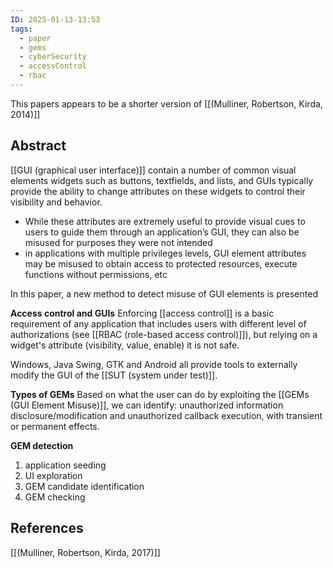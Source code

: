 ```yaml
---
ID: 2025-01-13-13:53
tags:
  - paper
  - gems
  - cyberSecurity
  - accessControl
  - rbac
---
```

This papers appears to be a shorter version of [[(Mulliner, Robertson, Kirda, 2014)]]

## Abstract

[[GUI (graphical user interface)]] contain a number of common visual elements widgets such as buttons, textfields, and lists, and GUIs typically provide the ability to change attributes on these widgets to control their visibility and behavior. 
- While these attributes are extremely useful to provide visual cues to users to guide them through an application’s GUI, they can also be misused for purposes they were not intended
- in applications with multiple privileges levels, GUI element attributes may be misused to obtain access to protected resources, execute functions without permissions, etc

In this paper, a new method to detect misuse of GUI elements is presented

**Access control and GUIs**
Enforcing [[access control]] is a basic requirement of any application that includes users with different level of authorizations (see [[RBAC (role-based access control)]]), but relying on a widget's attribute (visibility, value, enable) it is not safe.

Windows, Java Swing, GTK and Android all provide tools to externally modify the GUI of the [[SUT (system under test)]].

**Types of GEMs**
Based on what the user can do by exploiting the [[GEMs (GUI Element Misuse)]], we can identify: unauthorized information disclosure/modification and unauthorized callback execution, with transient or permanent effects.

**GEM detection**
1) application seeding
2) UI exploration
3) GEM candidate identification
4) GEM checking

## References
[[(Mulliner, Robertson, Kirda, 2017)]]